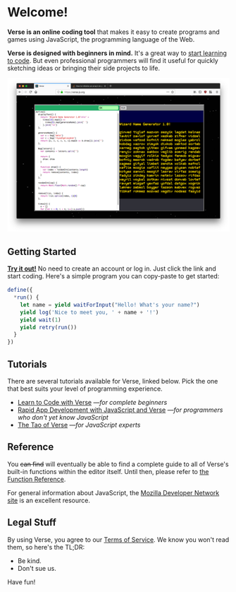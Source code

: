 # Welcome!

**Verse is an online coding tool** that makes it easy to
create programs and games using JavaScript, the
programming language of the Web.

**Verse is designed with beginners in mind.** It's a great way
to [start learning to code](./beginner/). But even professional programmers
will find it useful for quickly sketching ideas or bringing
their side projects to life.

![A screenshot of Verse running a simple program](screenshot.png)

## Getting Started

[**Try it out!**](https://verse.js.org) No need to create
an account or log in. Just click the link and start coding.
Here's a simple program you can copy-paste to get started:

```javascript
define({
  *run() {
    let name = yield waitForInput("Hello! What's your name?")
    yield log('Nice to meet you, ' + name + '!')
    yield wait(1)
    yield retry(run())
  }
})
```

## Tutorials

There are several tutorials available for Verse, linked
below. Pick the one that best suits your level of
programming experience.

- [Learn to Code with Verse](./tutorials/beginner/) _—for complete beginners_
- [Rapid App Development with JavaScript and Verse](./tutorials/intermediate/) _—for programmers who don't yet know JavaScript_
- [The Tao of Verse](./tutorials/advanced/) _—for JavaScript experts_

<!--
## Inside Verse

Verse's unorthodox design deserves some explanation. In
these articles I explain why I made Verse, and the
technical and psychological constraints that led to its
current design.

- [Verse: Why? What? How?](./articles/what-why-how) _—On philosophy and its practical application_
- [The Verse Design Diary](./articles/design-diary) _—Mistakes were made (probably)_
- [Verse Is Worse Than Useless](./articles/worse) _—All the criticisms in one place. Instead of writing your own scathing review, you can just link here_
- [Frequently-answered questions](./faq)
-->

## Reference

You ~~can find~~ will eventually be able to find a complete
guide to all of Verse's built-in functions within the editor
itself. Until then, please refer to
[the Function Reference](./reference/functions).

For general information about JavaScript, the
[Mozilla Developer Network site](https://developer.mozilla.org/en-US/docs/Web/JavaScript)
is an excellent resource.

## Legal Stuff

By using Verse, you agree to our [Terms of Service](./tos).
We know you won't read them, so here's the TL;DR:

- Be kind.
- Don't sue us.

Have fun!
